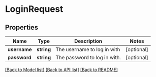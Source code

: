 # LoginRequest

## Properties
Name | Type | Description | Notes
------------ | ------------- | ------------- | -------------
**username** | **string** | The username to log in with | [optional] 
**password** | **string** | The password to log in with. | [optional] 

[[Back to Model list]](../README.md#documentation-for-models) [[Back to API list]](../README.md#documentation-for-api-endpoints) [[Back to README]](../README.md)


